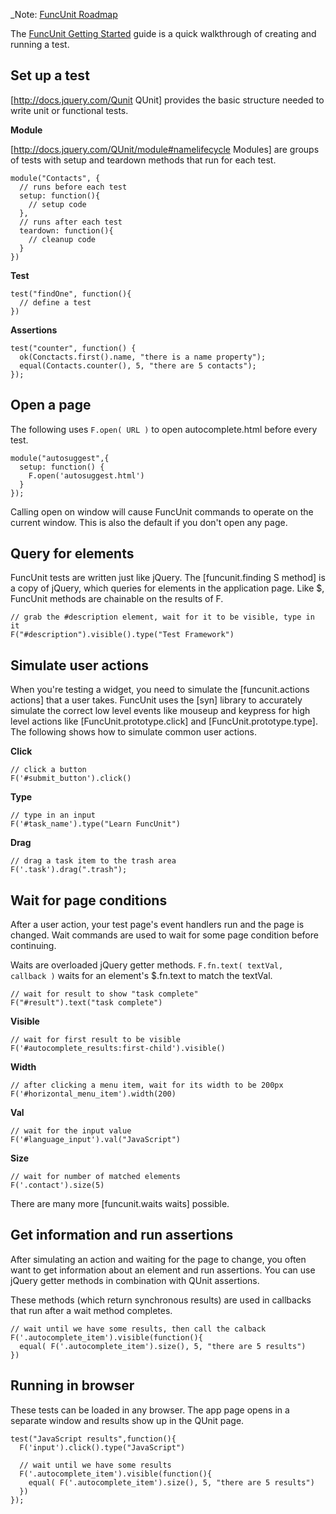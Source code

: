 <!--

@constructor FuncUnit
@group actions Actions
@group css CSS
@group dimensions Dimensions
@group manipulation Manipulation
@group traversal Traversal
@group waits Waits
@group utilities Utilities

-->

_Note: [FuncUnit Roadmap](http://forum.javascriptmvc.com/#Topic/32525000001436023)

The [FuncUnit Getting Started](../guides/started) guide is a quick walkthrough of creating and running a test.

<h2 id="setup">Set up a test</h2>

[http://docs.jquery.com/Qunit QUnit] provides the basic structure needed to write unit or functional tests.

__Module__

[http://docs.jquery.com/QUnit/module#namelifecycle Modules] are groups of tests with setup and teardown methods that run for each test.

    module("Contacts", {
      // runs before each test
      setup: function(){
        // setup code
      },
      // runs after each test
      teardown: function(){
        // cleanup code
      }
    })

__Test__

    test("findOne", function(){
      // define a test
    })

__Assertions__

    test("counter", function() {
      ok(Conctacts.first().name, "there is a name property");
      equal(Contacts.counter(), 5, "there are 5 contacts");
    });

<h2 id="open">Open a page</h2>

The following uses <code>F.open( URL )</code> to open autocomplete.html before every test.

    module("autosuggest",{
      setup: function() {
        F.open('autosuggest.html')
      }
    });

Calling open on window will cause FuncUnit commands to operate on the current window.  This is also the default if you don't open any page.


<h2 id="query">Query for elements</h2>

FuncUnit tests are written just like jQuery.  The [funcunit.finding S method] is a copy of jQuery, which queries for elements in
the application page.  Like $, FuncUnit methods are chainable on the results of F.

    // grab the #description element, wait for it to be visible, type in it
    F("#description").visible().type("Test Framework")

<h2 id="simulate">Simulate user actions</h2>

When you're testing a widget, you need to simulate the [funcunit.actions actions] that a user takes.  FuncUnit uses the
[syn] library to accurately simulate the correct low level events like mouseup and keypress for high
level actions like [FuncUnit.prototype.click] and [FuncUnit.prototype.type].  The following shows how to simulate common user actions.

__Click__

    // click a button
    F('#submit_button').click()

__Type__

    // type in an input
    F('#task_name').type("Learn FuncUnit")

__Drag__

    // drag a task item to the trash area
    F('.task').drag(".trash");

<h2 id="wait">Wait for page conditions</h2>

After a user action, your test page's event handlers run and the page is changed.
Wait commands are used to wait for some page condition before continuing.

Waits are overloaded jQuery getter methods.  <code>F.fn.text( textVal, callback )</code>
waits for an element's $.fn.text to match the textVal.

    // wait for result to show "task complete"
    F("#result").text("task complete")

__Visible__

    // wait for first result to be visible
    F('#autocomplete_results:first-child').visible()

__Width__

    // after clicking a menu item, wait for its width to be 200px
    F('#horizontal_menu_item').width(200)

__Val__

    // wait for the input value
    F('#language_input').val("JavaScript")

__Size__

    // wait for number of matched elements
    F('.contact').size(5)

There are many more [funcunit.waits waits] possible.


<h2 id="get">Get information and run assertions</h2>

After simulating an action and waiting for the page to change, you often want to get information
about an element and run assertions.  You can use jQuery getter methods in combination with QUnit assertions.

These methods (which return synchronous results) are used in callbacks that run after a wait method completes.

    // wait until we have some results, then call the calback
    F('.autocomplete_item').visible(function(){
      equal( F('.autocomplete_item').size(), 5, "there are 5 results")
    })

<h2 id="browser">Running in browser</h2>

These tests can be loaded in any browser.  The app page opens in a separate window and results show up in the QUnit page.

    test("JavaScript results",function(){
      F('input').click().type("JavaScript")

      // wait until we have some results
      F('.autocomplete_item').visible(function(){
        equal( F('.autocomplete_item').size(), 5, "there are 5 results")
      })
    });
